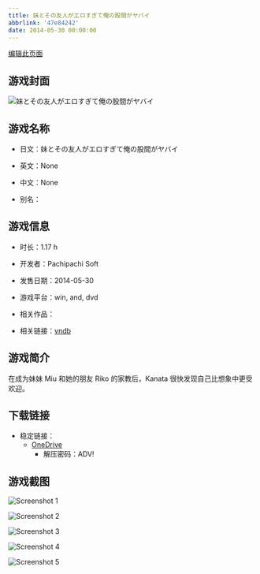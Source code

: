 ```yaml
---
title: 妹とその友人がエロすぎて俺の股間がヤバイ
abbrlink: '47e84242'
date: 2014-05-30 00:00:00
---
```

[编辑此页面](https://github.com/ACG-3/ADV3-source/blob/main/source/_posts/games/%E5%A6%B9%E3%81%A8%E3%81%9D%E3%81%AE%E5%8F%8B%E4%BA%BA%E3%81%8C%E3%82%A8%E3%83%AD%E3%81%99%E3%81%8E%E3%81%A6%E4%BF%BA%E3%81%AE%E8%82%A1%E9%96%93%E3%81%8C%E3%83%A4%E3%83%90%E3%82%A4.md)

## 游戏封面

![妹とその友人がエロすぎて俺の股間がヤバイ](https://pan.timero.xyz/d/onedrive/img_lib_001/%E5%A6%B9%E3%81%A8%E3%81%9D%E3%81%AE%E5%8F%8B%E4%BA%BA%E3%81%8C%E3%82%A8%E3%83%AD%E3%81%99%E3%81%8E%E3%81%A6%E4%BF%BA%E3%81%AE%E8%82%A1%E9%96%93%E3%81%8C%E3%83%A4%E3%83%90%E3%82%A4_cover.avif)


## 游戏名称

- 日文：妹とその友人がエロすぎて俺の股間がヤバイ
- 英文：None
- 中文：None

- 别名：


## 游戏信息

- 时长：1.17 h
- 开发者：Pachipachi Soft
- 发售日期：2014-05-30
- 游戏平台：win, and, dvd
- 相关作品：

- 相关链接：[vndb](https://vndb.org/v14881)


## 游戏简介

在成为妹妹 Miu 和她的朋友 Riko 的家教后，Kanata 很快发现自己比想象中更受欢迎。


## 下载链接

- 稳定链接：
    - [OneDrive](https://pan.timero.xyz/onedrive/adv_lib_001/%E5%A6%B9%E3%81%A8%E3%81%9D%E3%81%AE%E5%8F%8B%E4%BA%BA%E3%81%8C%E3%82%A8%E3%83%AD%E3%81%99%E3%81%8E%E3%81%A6%E4%BF%BA%E3%81%AE%E8%82%A1%E9%96%93%E3%81%8C%E3%83%A4%E3%83%90%E3%82%A4)
        - 解压密码：ADV!



## 游戏截图


![Screenshot 1](https://pan.timero.xyz/d/onedrive/img_lib_001/%E5%A6%B9%E3%81%A8%E3%81%9D%E3%81%AE%E5%8F%8B%E4%BA%BA%E3%81%8C%E3%82%A8%E3%83%AD%E3%81%99%E3%81%8E%E3%81%A6%E4%BF%BA%E3%81%AE%E8%82%A1%E9%96%93%E3%81%8C%E3%83%A4%E3%83%90%E3%82%A4_Screenshot_1.avif)

![Screenshot 2](https://pan.timero.xyz/d/onedrive/img_lib_001/%E5%A6%B9%E3%81%A8%E3%81%9D%E3%81%AE%E5%8F%8B%E4%BA%BA%E3%81%8C%E3%82%A8%E3%83%AD%E3%81%99%E3%81%8E%E3%81%A6%E4%BF%BA%E3%81%AE%E8%82%A1%E9%96%93%E3%81%8C%E3%83%A4%E3%83%90%E3%82%A4_Screenshot_2.avif)

![Screenshot 3](https://pan.timero.xyz/d/onedrive/img_lib_001/%E5%A6%B9%E3%81%A8%E3%81%9D%E3%81%AE%E5%8F%8B%E4%BA%BA%E3%81%8C%E3%82%A8%E3%83%AD%E3%81%99%E3%81%8E%E3%81%A6%E4%BF%BA%E3%81%AE%E8%82%A1%E9%96%93%E3%81%8C%E3%83%A4%E3%83%90%E3%82%A4_Screenshot_3.avif)

![Screenshot 4](https://pan.timero.xyz/d/onedrive/img_lib_001/%E5%A6%B9%E3%81%A8%E3%81%9D%E3%81%AE%E5%8F%8B%E4%BA%BA%E3%81%8C%E3%82%A8%E3%83%AD%E3%81%99%E3%81%8E%E3%81%A6%E4%BF%BA%E3%81%AE%E8%82%A1%E9%96%93%E3%81%8C%E3%83%A4%E3%83%90%E3%82%A4_Screenshot_4.avif)

![Screenshot 5](https://pan.timero.xyz/d/onedrive/img_lib_001/%E5%A6%B9%E3%81%A8%E3%81%9D%E3%81%AE%E5%8F%8B%E4%BA%BA%E3%81%8C%E3%82%A8%E3%83%AD%E3%81%99%E3%81%8E%E3%81%A6%E4%BF%BA%E3%81%AE%E8%82%A1%E9%96%93%E3%81%8C%E3%83%A4%E3%83%90%E3%82%A4_Screenshot_5.avif)

